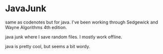 # JavaJunk
same as codenotes but for java. 
I've been working through Sedgewick and Wayne Algorithms 4th edition.

java junk where I save random files.
I mostly work offline.

java is pretty cool, but seems a bit wordy.
